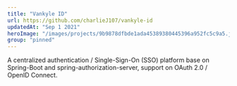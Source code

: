 ```yaml
---
title: "Vankyle ID"
url: https://github.com/charlieJ107/vankyle-id
updatedAt: "Sep 1 2021"
heroImage: "/images/projects/9b9878dfbde1ada45389380445396a952fc5c9a5.jpeg"
group: "pinned"
---
```

A centralized authentication / Single-Sign-On (SSO) platform base on Spring-Boot and spring-authorization-server, support on OAuth 2.0 / OpenID Connect.